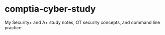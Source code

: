 # comptia-cyber-study
My Security+ and A+ study notes, OT security concepts, and command line practice
